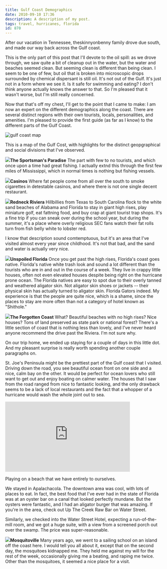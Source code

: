 ```yaml
---
title: Gulf Coast Demographics
date: 2010-09-10 17:36
description: A description of my post.
tags: travel, hurricanes, florida
id: 870
---
```

After our vacation in Tennessee, theskinnyonbenny family drove due south, and made our way back across the Gulf coast.

This is the only part of this post that I'll devote to the oil spill:  as we drove through, we saw quite a bit of cleanup out in the water, but the water and beaches seemed clean.  But seeming clean is different than being clean.  I seem to be one of few, but oil that is broken into microscopic drops surrounded by chemical dispersant is still oil.  It's not out of the Gulf.  It's just not in a form where we see it.  Is it safe for swimming and eating?  I don't think anyone actually knows the answer to that.  So I'm pleased that it wasn't worse, but I'm still really concerned.

Now that that's off my chest, I'll get to the point that I came to make:  I am now an expert on the different demographics along the coast.  There are several distinct regions with their own tourists, locals, personalities, and amenities.  I'm pleased to provide the first guide (as far as I know) to the different parts of the Gulf Coast.

<img style="display:block; margin-left:auto; margin-right:auto" src="/img/gulfcoast2.jpg" alt="gulf coast map" />

This is a map of the Gulf Cost, with highlights for the distinct geopgraphical and social divisions that I've observed.

<img src="/img/gulfcoastkey1.jpg"><b>The Sportsman's Paradise</b>  The part with few to no tourists, and which once upon a time had great fishing.  I actually extnd this through the first few miles of Mississippi, which in normal times is nothing but fishing vessels.

<img src="/img/gulfcoastkey2.jpg"><b>Casinos</b>  Where fat people come from all over the south to smoke cigarettes in detestable casinos, and where there is not one single decent restaurant.

<img src="/img/gulfcoastkey3.jpg"><b>Redneck Riviera</b>  Hillbillies from Texas to South Carolina flock to the white sand beaches of Alabama and Florida to stay in giant high rises, play miniature golf, eat fattning food, and buy crap at giant tourist trap shops.  It's a fine trip if you can sneak over during the school year, but during the summer, it's a place where overly religious SEC fans watch their fat rolls turn from fish belly white to lobster red.  

I know that description sound comtemptuous, but it's an area that I've visited almost every year since childhood.  It's not that bad, and the sand and water is actually very nice.

<img src="/img/gulfcoastkey4.jpg"><b>Unspoiled Florida</b>  Once you get past the high rises, Florida's coast goes native.  Florida's native white trash look and sound a lot different than the tourists who are in and out in the course of a week.  They live in crappy little houses, often not even elevated houses despite being right on the hurricane prone ocean.  The Florida natives are easy to spot due to their overly tanned and weathered aligator skin.  Not aligator skin shoes or jackets -- their physical skin has actually turned to aligator skin.  Florida Gators indeed.  My experience is that the people are quite nice, which is a shame, since the places to stay are more often than not a category of hotel known as "Shithole."

<img src="/img/gulfcoastkey5.jpg"><b>The Forgotten Coast</b>  What?  Beautiful beaches with no high rises?  Nice houses?  Tons of land preserved as state park or national forest?  There's a little section of coast that is nothing less than lovely, and I've never heard anyone recommend the drive past the Riviera.  I'm not sure why.

On our trip home, we ended up staying for a couple of days in this little dot.  And my pleasant surprise is really worth spending another couple paragraphs on.

St. Joe's Peninsula might be the prettiest part of the Gulf coast that I visited.  Driving down the road, you see beautiful ocean front on one side and a nice, calm bay on the other.  It would be perfect for ocean lovers who still want to get out and enjoy boating on calmer water.  The houses that I saw from the road ranged from nice to fantastic looking, and the only drawback seems to be a lack of local restaurants and the fact that a whopper of a hurricane would wash the whole joint out to sea.

<iframe src="http://player.vimeo.com/video/14049019?title=0&amp;portrait=0&amp;color=666698" width="400" height="225" frameborder="0"></iframe>
<p class="caption">Playing on a beach that we have entirely to ourselves.</p>

We stayed in Apalachacola.  The downtown area was cool, with lots of places to eat.  In fact, the best food that I've ever had in the state of Florida was at an oyster bar on a canal that looked perfectly mundane.  But the oysters were fantastic, and I had an aligator burger that was amazing.  If you're in the area, check out Up The Creek Raw Bar on Water Street.

Similarly, we checked into the Water Street Hotel, expecting a run-of-the-mill room, and we got a huge suite, with a view from a screened porch out over the swamp.  The price was super-reasonable.

<img src="/img/gulfcoastkey6.jpg"><b>Mosquitoville</b>  Many years ago, we went to a sailing school on an island off the coast here.  I would tell you all about it, except that on the second day, the mosquitoes kidnapped me.  They held me against my will for the rest of the week, occasionally giving me a beating, and raping me twice.  Other than the mosquitoes, it seemed a nice place for a visit.

